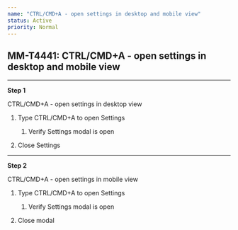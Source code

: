 ```yaml
---
name: "CTRL/CMD+A - open settings in desktop and mobile view"
status: Active
priority: Normal
---
```


## MM-T4441: CTRL/CMD+A - open settings in desktop and mobile view

---

**Step 1**

CTRL/CMD+A - open settings in desktop view

1. Type CTRL/CMD+A to open Settings

   1. Verify Settings modal is open

2. Close Settings

---

**Step 2**

CTRL/CMD+A - open settings in mobile view

1. Type CTRL/CMD+A to open Settings

   1. Verify Settings modal is open

2. Close modal
